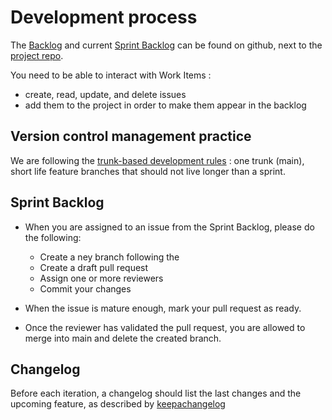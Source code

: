 # Development process

The [Backlog](https://github.com/orgs/sprinteins/projects/7/views/1) and current [Sprint Backlog](https://github.com/orgs/sprinteins/projects/7/) can be found on github, next to the [project repo](https://github.com/sprinteins/oscd-plugins).

You need to be able to interact with Work Items :
* create, read, update, and delete issues
* add them to the project in order to make them appear in the backlog

## Version control management practice

We are following the [trunk-based development rules](https://trunkbaseddevelopment.com/) : one trunk (main), short life feature branches that should not live longer than a sprint. 

## Sprint Backlog

* When you are assigned to an issue from the Sprint Backlog, please do the following:
	* Create a ney branch following the
	* Create a draft pull request
	* Assign one or more reviewers
	* Commit your changes

* When the issue is mature enough, mark your pull request as ready.

* Once the reviewer has validated the pull request, you are allowed to merge into main and delete the created branch.

## Changelog

Before each iteration, a changelog should list the last changes and the upcoming feature, as described by [keepachangelog](https://keepachangelog.com/en/1.1.0/) 
